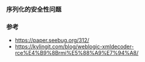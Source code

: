 ### 序列化的安全性问题


### 参考
- https://paper.seebug.org/312/
- https://kylingit.com/blog/weblogic-xmldecoder-rce%E4%B9%8Brmi%E5%88%A9%E7%94%A8/
